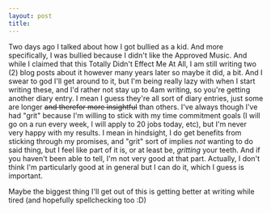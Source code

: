```yaml
---
layout: post
title: 
---
```

Two days ago I talked about how I got bullied as a kid. And more specifically, I was bullied because I didn't like the Approved Music. And while I claimed that this Totally Didn't Effect Me At All, I am still writing two (2) blog posts about it however many years later so maybe it did, a bit. 
And I swear to god I'll get around to it, but I'm being really lazy with when I start writing these, and I'd rather not stay up to 4am writing, so you're getting another diary entry. I mean I guess they're all sort of diary entries, just some are longer ~~and therefor more insightful~~ than others. I've always though I've had "grit" because I'm willing to stick with  my time commitment goals (I will go on a run every week, I will apply to 20 jobs today, etc), but I'm never very happy with my results. I mean in hindsight, I do get benefits from sticking through my promises, and "grit" sort of implies *not* wanting to do said thing, but I feel like part of it is, or at least be, *gritting* your teeth. And if you haven't been able to tell, I'm not very good at that part. Actually, I don't think I'm particularly good at in general but I can do it, which I guess is important. 

Maybe the biggest thing I'll get out of this is getting better at writing while tired (and hopefully spellchecking too :D)